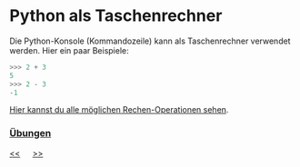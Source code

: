 # Python als Taschenrechner

Die Python-Konsole (Kommandozeile) kann als Taschenrechner verwendet werden. Hier ein paar Beispiele:

```python
>>> 2 + 3
5
>>> 2 - 3
-1
```

[Hier kannst du alle möglichen Rechen-Operationen sehen](https://www.w3schools.com/python/python_operators.asp).

### [Übungen](../uebungen/UE_C0_PythonAlsTaschenrechner.md) 


[<<](B0_ProgrammierenMitPython.md) &emsp; [>>](D0_Variablen.md)
